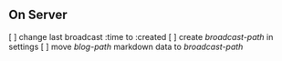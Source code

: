 
## On Server ##
[ ] change last broadcast :time to :created
[ ] create *broadcast-path* in settings
[ ] move *blog-path* markdown data to *broadcast-path*
